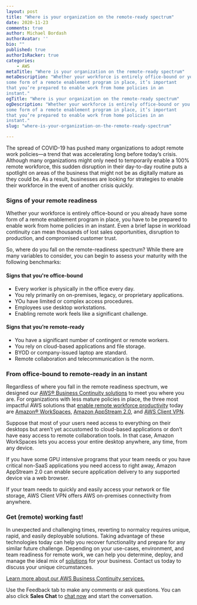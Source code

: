 ```yaml
---
layout: post
title: "Where is your organization on the remote-ready spectrum"
date: 2020-11-23
comments: true
author: Michael Bordash
authorAvatar: ''
bio: ""
published: true
authorIsRacker: true
categories:
    - AWS
metaTitle: "Where is your organization on the remote-ready spectrum"
metaDescription: "Whether your workforce is entirely office-bound or you already have
some form of a remote enablement program in place, it’s important
that you’re prepared to enable work from home policies in an
instant."
ogTitle: "Where is your organization on the remote-ready spectrum"
ogDescription: "Whether your workforce is entirely office-bound or you already have
some form of a remote enablement program in place, it’s important
that you’re prepared to enable work from home policies in an
instant."
slug: "where-is-your-organization-on-the-remote-ready-spectrum"

---
```


The spread of COVID-19 has pushed many organizations to adopt remote work
policies&mdash;a trend that was accelerating long before today’s
crisis. Although many organizations might only need to temporarily enable a 100% remote
workforce, this sudden disruption in their day-to-day routine
puts a spotlight on areas of the business that might not be as digitally
mature as they could be. As a result, businesses are looking for strategies
to enable their workforce in the event of another crisis quickly.

<!--more-->

### Signs of your remote readiness

Whether your workforce is entirely office-bound or you already have
some form of a remote enablement program in place, you have to
be prepared to enable work from home policies in an
instant. Even a brief lapse in workload
continuity can mean thousands of lost sales opportunities, disruption
to production, and compromised customer trust.

So, where do you fall on the remote-readiness spectrum? While there are
many variables to consider, you can begin to assess your maturity with the
following benchmarks:

#### Signs that you're office-bound

- Every worker is physically in the office every day.
- You rely primarily on on-premises, legacy, or proprietary applications.
- YOu have limited or complex access procedures.
- Employees use desktop workstations.
- Enabling remote work feels like a significant challenge.

#### Signs that you’re remote-ready

- You have a significant number of contingent or remote workers.
- You rely on cloud-based applications and file storage.
- BYOD or company-issued laptop are standard.
- Remote collaboration and telecommunication is the norm.

### From office-bound to remote-ready in an instant

Regardless of where you fall in the remote readiness spectrum, we designed our
[AWS&reg; Business Continuity solutions](https://onica.com/amazon-web-services/business-continuity-solutions/)
to meet you where you are. For organizations with less mature policies in place, the three most
impactful AWS solutions that [enable remote workforce
productivity](https://onica.com/blog/business-continuity/enabling-remote-workforce-productivity-with-aws/)
today are [Amazon&reg; WorkSpaces](https://aws.amazon.com/workspaces/?workspaces-blogs.sort-by=item.additionalFields.createdDate&workspaces-blogs.sort-order=desc),
[Amazon AppStream 2.0](https://onica.com/blog/business-continuity/enabling-remote-workforce-productivity-with-aws/),
and [AWS Client VPN](https://aws.amazon.com/vpn/client-vpn-download/).

Suppose that most of your users need access to everything on their desktops but aren’t yet
accustomed to cloud-based applications or don’t have easy access to remote collaboration tools.
In that case, Amazon WorkSpaces lets you access your entire desktop anywhere,
any time, from any device.

If you have some GPU intensive programs that your team needs or you have critical
non-SaaS applications you need access to right away, Amazon AppStream 2.0 can enable
secure application delivery to any supported device via a web browser.

If your team needs to quickly and easily access your network or file storage,
AWS Client VPN offers AWS on-premises connectivity from anywhere.

### Get (remote) working fast!

In unexpected and challenging times, reverting to normalcy requires unique, rapid,
and easily deployable solutions. Taking advantage of these technologies today can
help you recover functionality and prepare for any similar future challenge.
Depending on your use-cases, environment, and team readiness for remote work,
we can help you determine, deploy, and manage the ideal mix of [solutions](https://onica.com/amazon-web-services/business-continuity-solutions/)
for your business. Contact us today to discuss your unique circumstances.

<a class="cta teal" id="cta" href="https://www.rackspace.com/onica">Learn more about our AWS Business Continuity services.</a>

Use the Feedback tab to make any comments or ask questions. You can also click
**Sales Chat** to [chat now](https://www.rackspace.com/) and start the conversation.
